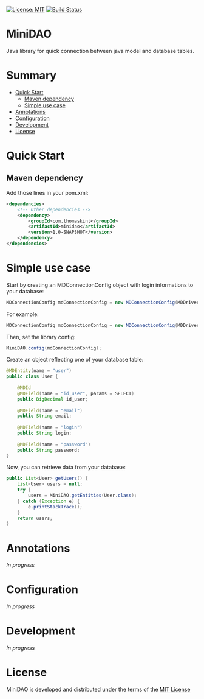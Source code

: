 [![License: MIT](https://img.shields.io/badge/License-MIT-yellow.svg)](https://github.com/tkint/MiniDAO/blob/master/LICENSE)
[![Build Status](https://travis-ci.org/tkint/MiniDAO.svg?branch=master)](https://travis-ci.org/tkint/MiniDAO)

# MiniDAO 

Java library for quick connection between java model and database tables.

# Summary


* [Quick Start](#quick-start)
  * [Maven dependency](#maven-dependency)
  * [Simple use case](#simple-use-case)
* [Annotations](#annotations)
* [Configuration](#configuration)
* [Development](#development)
* [License](#license)

# Quick Start

## Maven dependency

Add those lines in your pom.xml:
```xml
<dependencies>
    <!-- Other dependencies -->
    <dependency>
        <groupId>com.thomaskint</groupId>
        <artifactId>minidao</artifactId>
        <version>1.0-SNAPSHOT</version>
    </dependency>
</dependencies>
```

# Simple use case

Start by creating an MDConnectionConfig object with login informations to your database:
```java
MDConnectionConfig mdConnectionConfig = new MDConnectionConfig(MDDriver.MYSQL, "{url}", "{port}", "{username}", "{password}", "{database}");
```

For example:
```java
MDConnectionConfig mdConnectionConfig = new MDConnectionConfig(MDDriver.MYSQL, "127.0.0.1", "3306", "minidao", "password", "minidao");
```

Then, set the library config:
```java
MiniDAO.config(mdConnectionConfig);
```

Create an object reflecting one of your database table:
```java
@MDEntity(name = "user")
public class User { 
    
    @MDId
    @MDField(name = "id_user", params = SELECT)
    public BigDecimal id_user;
    
    @MDField(name = "email")
    public String email;
    
    @MDField(name = "login")
    public String login;
    
    @MDField(name = "password")
    public String password;
}
```

Now, you can retrieve data from your database:
```java
public List<User> getUsers() {
    List<User> users = null;
    try {
        users = MiniDAO.getEntities(User.class);
    } catch (Exception e) {
        e.printStackTrace();
    }
    return users;
}
```

# Annotations

_In progress_

# Configuration

_In progress_

# Development

_In progress_

# License

MiniDAO is developed and distributed under the terms of the [MIT License](https://github.com/tkint/MiniDAO/blob/master/LICENSE)
